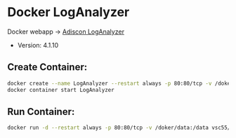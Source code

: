 # Docker LogAnalyzer
Docker webapp -> [Adiscon LogAnalyzer](https://loganalyzer.adiscon.com/)
* Version: 4.1.10

## Create Container:
```bash
docker create --name LogAnalyzer --restart always -p 80:80/tcp -v /doker/data:/data vsc55/loganalyzer:latest
docker container start LogAnalyzer
```

## Run Container:
```bash
docker run -d --restart always -p 80:80/tcp -v /doker/data:/data vsc55/loganalyzer:latest
```
